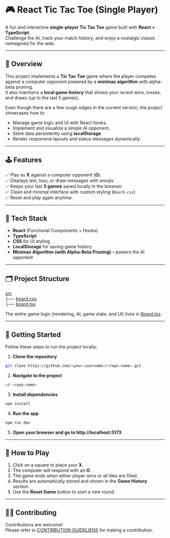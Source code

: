 # 🎮 React Tic Tac Toe (Single Player)

A fun and interactive **single-player Tic Tac Toe** game built with **React + TypeScript**.  
Challenge the AI, track your match history, and enjoy a nostalgic classic reimagined for the web.

---

## 🧩 Overview

This project implements a **Tic Tac Toe** game where the player competes against a computer opponent powered by a **minimax algorithm** with alpha-beta pruning.  
It also maintains a **local game history** that shows your recent wins, losses, and draws (up to the last 5 games).

Even though there are a few rough edges in the current version, the project showcases how to:
- Manage game logic and UI with React hooks.
- Implement and visualize a simple AI opponent.
- Store data persistently using **localStorage**.
- Render responsive layouts and status messages dynamically.

---

## 🕹️ Features

✅ Play as **X** against a computer opponent (**O**).  
✅ Displays win, loss, or draw messages with emojis.  
✅ Keeps your last **5 games** saved locally in the browser.  
✅ Clean and minimal interface with custom styling (`Board.css`).  
✅ Reset and play again anytime.

---

## 🧠 Tech Stack

- **React** (Functional Components + Hooks)
- **TypeScript**
- **CSS** for UI styling
- **LocalStorage** for saving game history
- **Minimax Algorithm (with Alpha-Beta Pruning)** – powers the AI opponent  

---

## 🗂️ Project Structure

[src](./src/)  
  ├── [board.css](./src/Board.css)  
  ├── [board.tsx](./src/Board.tsx)  

The entire game logic (rendering, AI, game state, and UI) lives in [Board.tsx](./src/Board.tsx).

---

## 🚀 Getting Started

Follow these steps to run the project locally:

1. **Clone the repository**

  ```bash
  git clone https://github.com/<your-username>/<repo-name>.git
  ```
2. **Navigate to the project**
  ```bash
  cd <repo-name>
  ```
3. **Install dependencies**
  ```bash
  npm install
  ```
4. **Run the app**
  ```bash
  npm run dev
  ```
5. **Open your browser and go to http://localhost:5173**

---

## 🎯 How to Play

1. Click on a square to place your **X**.  
2. The computer will respond with an **O**.  
3. The game ends when either player wins or all tiles are filled.  
4. Results are automatically stored and shown in the **Game History** section.  
5. Use the **Reset Game** button to start a new round.

---

## 👨‍💻 Contributing

Contributions are welcome!  
Please refer to [CONTRIBUTION GUIDELIENS](./CONTRIBUTING.md) for making a contribution.
